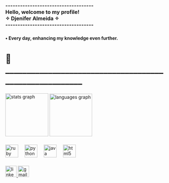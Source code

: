 <h3 align="left">------------------------------------<br>Hello, welcome to my profile!<br>                 ✧ Djenifer Almeida ✧ <br>------------------------------------</h3>

###

<h4 align="left">•  Every day, enhancing my knowledge even further.</h4>

###

<h1 align="left">🌠 _______________________________________________________</h1>

###

<div align="left">
  <img src="https://github-readme-stats.vercel.app/api?username=Djenifer-Almeida&hide_title=false&hide_rank=false&show_icons=true&include_all_commits=false&count_private=true&disable_animations=false&theme=discord_old_blurple&locale=en&hide_border=false&order=1" height="134" alt="stats graph"  />   <img src="https://github-readme-stats.vercel.app/api/top-langs?username=Djenifer-Almeida&locale=en&hide_title=false&layout=compact&card_width=320&langs_count=5&theme=discord_old_blurple&hide_border=false&order=2" height="133" alt="languages graph"  />
</div>

###

<div align="left">
  <img src="https://img.shields.io/badge/Ruby-CC342D?logo=ruby&logoColor=white&style=for-the-badge" height="40" alt="ruby logo"  />
  <img width="12" />
  <img src="https://cdn.simpleicons.org/python/3776AB" height="40" alt="python logo"  />
  <img width="12" />
  <img src="https://cdn.jsdelivr.net/gh/devicons/devicon/icons/java/java-original.svg" height="40" alt="java logo"  />
  <img width="12" />
  <img src="https://cdn.simpleicons.org/html5/E34F26" height="40" alt="html5 logo"  />
</div>

###

<div align="left">
  <a href="https://www.linkedin.com/in/djenifer-de-souza-de-almeida-06b62828a/" target="_blank">
    <img src="https://img.shields.io/static/v1?message=LinkedIn&logo=linkedin&label=&color=ce8ee4&logoColor=white&labelColor=c7a6ce&style=for-the-badge" height="35" alt="linkedin logo"  />
  </a>
  <a href="djenifer.souza.almeida@gmail.com" target="_blank">
    <img src="https://img.shields.io/static/v1?message=Gmail&logo=gmail&label=&color=ce8ee4&logoColor=white&labelColor=c7a6ce&style=for-the-badge" height="35" alt="gmail logo"  />
  </a>
</div>

###
